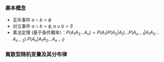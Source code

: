 ### 基本概念
- 互斥事件 $a\cap b=\phi$
- 对立事件 $a\cap b=\phi,a\cup b=S$
- 乘法定理 (基于条件概率）：$P(A_{1}A_{2}\ldots A_{n})=P(A_{1})P(A_{2}|A_{1})\ldots P(A_{n-1}|A_{1}A_{2}\ldots A_{n-2})$ $P(A_{n}|A_{1}A_{2}\ldots A_{n-1})$
### 离散型随机变量及其分布律
